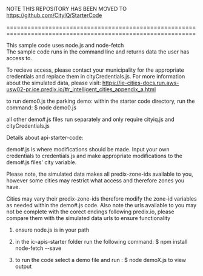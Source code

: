 

NOTE THIS REPOSITORY HAS BEEN MOVED TO https://github.com/CityIQ/StarterCode

============================================================================================================

This sample code uses node.js and node-fetch  
The sample code runs in the command line and returns data the user has access to.

To recieve access, please contact your municipality for the appropriate credentials and replace them in cityCredentials.js.
For more information about the simulated data, please visit: https://ie-cities-docs.run.aws-usw02-pr.ice.predix.io/#r_intelligent_cities_appendix_a.html 


to run demo0.js the parking demo:
within the starter code directory, run the command:
$ node demo0.js

all other demo#.js files run separately and only require cityiq.js and cityCredentials.js



Details about api-starter-code:

demo#.js is where modifications should be made.
Input your own credentials to credentials.js and make appropriate modifications to the demo#.js files' city variable.

Please note, the simulated data makes all predix-zone-ids available to you, however some cities may restrict what access and therefore zones you have.

Cities may vary their predix-zone-ids therefore modify the zone-id variables as needed within the demo#.js code. Also note the urls available to you may not be complete with the corect endings following predix.io, please compare them with the simulated data urls to ensure functionality


1. ensure node.js is in your path
2. in the ic-apis-starter folder run the following command:
$ npm install node-fetch --save

3. to run the code select a demo file and run :
$ node demoX.js to view output

